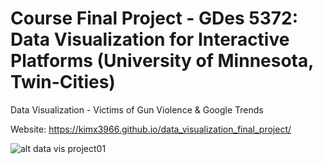 # Course Final Project - GDes 5372: Data Visualization for Interactive Platforms (University of Minnesota, Twin-Cities)
Data Visualization - Victims of Gun Violence &amp; Google Trends

Website: https://kimx3966.github.io/data_visualization_final_project/


![alt data vis project01](data_vis.png)
